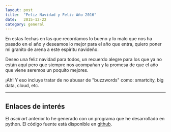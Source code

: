 ```yaml
---
layout: post
title:  "Feliz Navidad y Feliz Año 2016"
date:   2015-12-22
category: general
---
```


En estas fechas en las que recordamos lo bueno y lo malo que nos ha
pasado en el año y deseamos lo mejor para el año que entra, quiero poner
mi granito de arena a este espíritu navideño.

Deseo una feliz navidad para todos, un recuerdo alegre para los que ya
no están aquí pero que siempre nos acompañan y la promesa de que el año
que viene seremos un poquito mejores.

¡Ah! Y eso incluye tratar de no abusar de "buzzwords" como:
smartcity, big data, cloud, etc.



---

## Enlaces de interés

El *ascii art* anterior lo he generado con un programa que he
desarrollado en python. El código fuente está disponible en
[github](https://github.com/jmgaguilera/christmas_tree).
